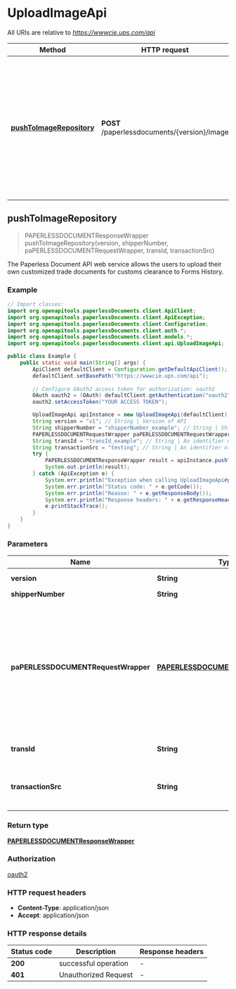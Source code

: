 # UploadImageApi

All URIs are relative to *https://wwwcie.ups.com/api*

| Method | HTTP request | Description |
|------------- | ------------- | -------------|
| [**pushToImageRepository**](UploadImageApi.md#pushToImageRepository) | **POST** /paperlessdocuments/{version}/image | The Paperless Document API web service allows the users to upload their own customized trade documents for customs clearance to Forms History.  |



## pushToImageRepository

> PAPERLESSDOCUMENTResponseWrapper pushToImageRepository(version, shipperNumber, paPERLESSDOCUMENTRequestWrapper, transId, transactionSrc)

The Paperless Document API web service allows the users to upload their own customized trade documents for customs clearance to Forms History. 

### Example

```java
// Import classes:
import org.openapitools.paperlessDocuments.client.ApiClient;
import org.openapitools.paperlessDocuments.client.ApiException;
import org.openapitools.paperlessDocuments.client.Configuration;
import org.openapitools.paperlessDocuments.client.auth.*;
import org.openapitools.paperlessDocuments.client.models.*;
import org.openapitools.paperlessDocuments.client.api.UploadImageApi;

public class Example {
    public static void main(String[] args) {
        ApiClient defaultClient = Configuration.getDefaultApiClient();
        defaultClient.setBasePath("https://wwwcie.ups.com/api");
        
        // Configure OAuth2 access token for authorization: oauth2
        OAuth oauth2 = (OAuth) defaultClient.getAuthentication("oauth2");
        oauth2.setAccessToken("YOUR ACCESS TOKEN");

        UploadImageApi apiInstance = new UploadImageApi(defaultClient);
        String version = "v1"; // String | Version of API
        String shipperNumber = "shipperNumber_example"; // String | Shipper Number
        PAPERLESSDOCUMENTRequestWrapper paPERLESSDOCUMENTRequestWrapper = new PAPERLESSDOCUMENTRequestWrapper(); // PAPERLESSDOCUMENTRequestWrapper | Generate sample code for popular API requests by selecting an example below. To view a full sample request and response, first click \"Authorize\" and enter your application credentials, then populate the required parameters above and click \"Try it out\".
        String transId = "transId_example"; // String | An identifier unique to the request. Length 32
        String transactionSrc = "testing"; // String | An identifier of the client/source application that is making the request.Length 512
        try {
            PAPERLESSDOCUMENTResponseWrapper result = apiInstance.pushToImageRepository(version, shipperNumber, paPERLESSDOCUMENTRequestWrapper, transId, transactionSrc);
            System.out.println(result);
        } catch (ApiException e) {
            System.err.println("Exception when calling UploadImageApi#pushToImageRepository");
            System.err.println("Status code: " + e.getCode());
            System.err.println("Reason: " + e.getResponseBody());
            System.err.println("Response headers: " + e.getResponseHeaders());
            e.printStackTrace();
        }
    }
}
```

### Parameters


| Name | Type | Description  | Notes |
|------------- | ------------- | ------------- | -------------|
| **version** | **String**| Version of API | [default to v1] |
| **shipperNumber** | **String**| Shipper Number | |
| **paPERLESSDOCUMENTRequestWrapper** | [**PAPERLESSDOCUMENTRequestWrapper**](PAPERLESSDOCUMENTRequestWrapper.md)| Generate sample code for popular API requests by selecting an example below. To view a full sample request and response, first click \&quot;Authorize\&quot; and enter your application credentials, then populate the required parameters above and click \&quot;Try it out\&quot;. | |
| **transId** | **String**| An identifier unique to the request. Length 32 | [optional] |
| **transactionSrc** | **String**| An identifier of the client/source application that is making the request.Length 512 | [optional] [default to testing] |

### Return type

[**PAPERLESSDOCUMENTResponseWrapper**](PAPERLESSDOCUMENTResponseWrapper.md)

### Authorization

[oauth2](../README.md#oauth2)

### HTTP request headers

- **Content-Type**: application/json
- **Accept**: application/json


### HTTP response details
| Status code | Description | Response headers |
|-------------|-------------|------------------|
| **200** | successful operation |  -  |
| **401** | Unauthorized Request |  -  |

